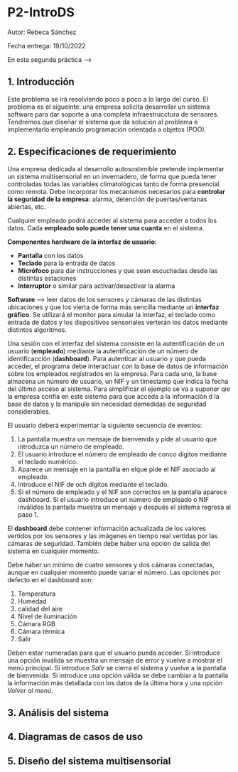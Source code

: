 # P2-IntroDS
Autor: Rebeca Sánchez

Fecha entrega: 19/10/2022

En esta segunda práctica --> 

## 1. Introducción
Este problema se irá resolviendo poco a poco a lo largo del curso. 
El problema es el sigueinte: una empresa solicita desarrollar un sistema software para dar soporte a una completa infraestrucctura de sensores. Tendremos que diseñar el sistema que da solución al problema e implementarlo empleando programación orientada a objetos (POO).

## 2. Especificaciones de requerimiento
Una empresa dedicada al desarrollo autosostenible pretende implementar un sistema multisensorial en un invernadero, de forma que pueda tener controladas todas las variables climatológicas tanto de forma presencial como remota. Debe incorporar los mecanismos necesarios para **controlar la seguridad de la empresa**: alarma, detención de puertas/ventanas abiertas, etc.

Cualquier empleado podrá acceder al sistema para acceder a todos los datos. Cada **empleado solo puede tener una cuanta** en el sistema.

**Componentes hardware de la interfaz de usuario**:
- **Pantalla** con los datos
- **Teclado** para la entrada de datos
- **Micrófoco** para dar instrucciones y que sean escuchadas desde las distintas estaciones
- **Interruptor** o similar para activar/desactivar la alarma

**Software** --> leer datos de los sensores y cámaras de las distintas ubicaciones y que los vierta de forma más sencilla mediante un **interfaz gráfico**.
Se utilizará el monitor para simular la interfaz, el teclado como entrada de datos y los dispositivos sensoriales verterán los datos mediante distintos algoritmos.

Una sesión con el interfaz del sistema consiste en la autentificación de un usuario (**empleado**) mediante la autentificación de un número de identificacción (**dashboard**). Para autenticar al usuario y que pueda acceder, el programa debe interactuar con la base de datos de información sobre los empleados registrados en la empresa. Para cada uno, la base almacena un número de usuario, un  NIF y un timestamp que indica la fecha del último acceso al sistema. Para simplificar el ejemplo se va a suponer qie la empresa confía en este sistema para que acceda a la información d la base de datos y la manipule sin necesidad demedidas de seguridad considerables.

El usuario deberá experimentar la siguiente secuencia de eventos:
1. La pantalla muestra un mensaje de bienvenida y pide al usuario que introduzca un número de empleado.
2. El usuario introduce el número de empleado de conco dígitos mediante el teclado numérico.
3. Aparece un mensaje en la pantallla en elque pide el NIF asociado al empleado.
4. Introduce el NIF de och dígitos mediante el teclado.
5. Si el número de empleado y el NIF son correctos en la pantalla aparece dashboard. Si el usuario introduce un número de empleado o NIF inválidos la pantalla muestra un mensaje y después el sistema regresa al paso 1.

El **dashboard** debe contener información actualizada de los valores vertidos por los sensores y las imágenes en tiempo real vertidas por las cámaras de seguridad. También debe haber una opción de salida del sistema en cualquier momento.

Debe haber un mínimo de cuatro sensores y dos cámaras conectadas, aunque en cualquier momento puede variar el número.  Las opciones por defecto en el dashboard son:
1. Temperatura
2. Humedad
3. calidad del aire
4. Nivel de iluminación
5. Cámara RGB
6. Cámara térmica
7. Salir

Deben estar numeradas para que el usuario pueda acceder. Si introduce una opción inválida se muestra un mensaje de error y vuelve a mostrar el menú principal. Si introduce *Salir* se cierra el sistema y vuelve a la pantalla de bienvenida. Si introduce una opción válida se debe cambiar a la pantalla la información más detallada con los datos de la última hora y una opción *Volver al menú*. 

## 3. Análisis del sistema 




## 4. Diagramas de casos de uso




## 5. Diseño del sistema multisensorial



